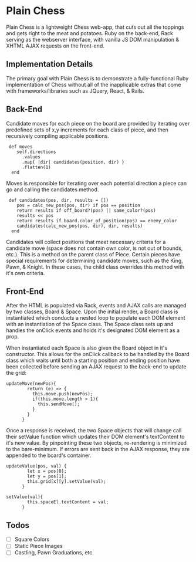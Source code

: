 Plain Chess
=====

Plain Chess is a lightweight Chess web-app, that cuts out all the toppings and gets right to the meat and potatoes. Ruby on the back-end, Rack serving as the webserver interface, with vanilla JS DOM manipulation & XHTML AJAX requests on the front-end. 

Implementation Details
---------------

The primary goal with Plain Chess is to demonstrate a fully-functional Ruby implementation of Chess without all of the inapplicable extras that come with frameworks/libraries such as JQuery, React, & Rails.

Back-End
---------------

 Candidate moves for each piece on the board are provided by iterating over predefined sets of x,y increments for each class of piece, and then recursively compiling applicable positions. 

```
 def moves
    self.directions
      .values
      .map{ |dir| candidates(position, dir) }
      .flatten(1)
  end
```  

Moves is responsible for iterating over each potential direction a piece can go and calling the candidates method. 


```
 def candidates(pos, dir, results = [])
    pos = calc_new_pos(pos, dir) if pos == position
    return results if off_board?(pos) || same_color?(pos)
    results << pos
    return results if board.color_of_position(pos) == enemy_color
    candidates(calc_new_pos(pos, dir), dir, results)
  end
```
  
  Candidates will collect positions that meet necessary criteria for a candidate move (space does not contain own color, is not out of bounds, etc.). This is a method on the parent class of Piece. Certain pieces have special requirements for determining candidate moves, such as the King, Pawn, & Knight. In these cases, the child class overrides this method with it's own criteria.

Front-End
----------

After the HTML is populated via Rack, events and AJAX calls are managed by two classes, Board & Space. Upon the initial render, a Board class is instantiated which conducts a nested loop to populate each DOM element with an instantiation of the Space class. The Space class sets up and handles the onClick events and holds it's designated DOM element as a prop. 

When instantiated each Space is also given the Board object in it's constructor. This allows for the onClick callback to be handled by the Board class which waits until both a starting position and ending position have been collected before sending an AJAX request to the back-end to update the grid:

```
updateMove(newPos){
        return (e) => {
          this.move.push(newPos);
          if(this.move.length > 1){
            this.sendMove();
          }
        }
      }
 ```
 
Once a response is received, the two Space objects that will change call their setValue function which updates their DOM element's textContent to it's new value. By pinpointing these two objects, re-rendering is minimized to the bare-minimum. If errors are sent back in the AJAX response, they are appended to the board's container.

```
updateValue(pos, val) {
        let x = pos[0];
        let y = pos[1];
        this.grid[x][y].setValue(val);
      }

setValue(val){
        this.spaceEl.textContent = val;
      }
 ```
 
 
Todos
-----

* [ ] Square Colors
* [ ] Static Piece Images
* [ ] Castling, Pawn Graduations, etc.
